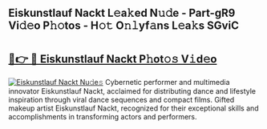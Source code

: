 ## Eiskunstlauf Nackt L𝚎a𝚔ed N𝚞𝚍e - Part-gR9 Vi𝚍𝚎o P𝚑𝚘tos - H𝚘𝚝 O𝚗𝚕yf𝚊ns L𝚎a𝚔s SGviC

# <h2><a href="http://kf3ho00.oniu.top/?m=Eiskunstlauf+Nackt">🔗👉 🔴 Eiskunstlauf Nackt P𝚑ot𝚘𝚜 V𝚒d𝚎o</a></h2>

[![Eiskunstlauf Nackt Nu𝚍e𝚜](https://i.imgur.com/0qMVB7G.gif)](http://kf3ho00.oniu.top/?m=Eiskunstlauf+Nackt)
Cybernetic performer and multimedia innovator Eiskunstlauf Nackt, acclaimed for distributing dance and lifestyle inspiration through viral dance sequences and compact films. Gifted makeup artist Eiskunstlauf Nackt, recognized for their exceptional skills and accomplishments in transforming actors and performers.  
